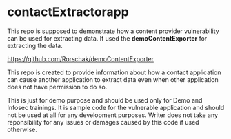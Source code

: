 # contactExtractorapp
This repo is supposed to demonstrate how a content provider vulnerability can be used for extracting data.
It used the <b>demoContentExporter</b> for extracting the data.

<href>https://github.com/Rorschak/demoContentExporter</href>

This repo is created to provide information about how a contact application can cause another application to extract data even when other application does not have permission to do so.

This is just for demo purpose and should be used only for Demo and Infosec trainings. It is sample code for the vulnerable application and should not be used at all for any development purposes. 
Writer does not take any reponsibility for any issues or damages caused by this code if used otherwise.
